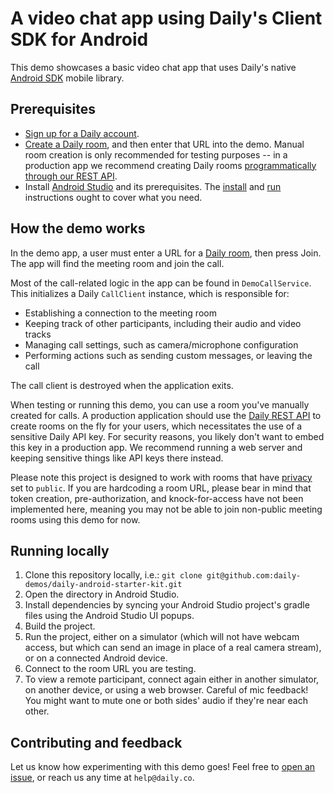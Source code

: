 # A video chat app using Daily's Client SDK for Android

This demo showcases a basic video chat app that uses Daily's native [Android SDK](https://docs.daily.co/guides/products/mobile#introducing-dailys-native-mobile-libraries-beta) mobile library.

## Prerequisites

- [Sign up for a Daily account](https://dashboard.daily.co/signup).
- [Create a Daily room](https://help.daily.co/en/articles/4202139-creating-and-viewing-rooms), and then enter that URL into the demo. Manual room creation is only recommended for testing purposes -- in a production app we recommend creating Daily rooms [programmatically through our REST API](https://docs.daily.co/reference/rest-api/rooms/create-room).
- Install [Android Studio](https://developer.android.com/studio) and its prerequisites. The [install](https://developer.android.com/studio/install) and [run](https://developer.android.com/studio/run) instructions ought to cover what you need.

## How the demo works

In the demo app, a user must enter a URL for a [Daily room](https://docs.daily.co/reference#rooms), then press Join. The app will find the meeting room and join the call.

Most of the call-related logic in the app can be found in `DemoCallService`. This initializes a Daily `CallClient` instance, which is responsible for:

* Establishing a connection to the meeting room
* Keeping track of other participants, including their audio and video tracks
* Managing call settings, such as camera/microphone configuration
* Performing actions such as sending custom messages, or leaving the call

The call client is destroyed when the application exits.

When testing or running this demo, you can use a room you've manually created for calls. A production application should use the [Daily REST API](https://docs.daily.co/reference/rest-api) to create rooms on the fly for your users, which necessitates the use of a sensitive Daily API key. For security reasons, you likely don't want to embed this key in a production app. We recommend running a web server and keeping sensitive things like API keys there instead.

Please note this project is designed to work with rooms that have [privacy](https://www.daily.co/blog/intro-to-room-access-control/) set to `public`. If you are hardcoding a room URL, please bear in mind that token creation, pre-authorization, and knock-for-access have not been implemented here, meaning you may not be able to join non-public meeting rooms using this demo for now.

## Running locally

1. Clone this repository locally, i.e.: `git clone git@github.com:daily-demos/daily-android-starter-kit.git`
2. Open the directory in Android Studio.
3. Install dependencies by syncing your Android Studio project's gradle files using the Android Studio UI popups.
4. Build the project.
5. Run the project, either on a simulator (which will not have webcam access, but which can send an image in place of a real camera stream), or on a connected Android device.
6. Connect to the room URL you are testing.
7. To view a remote participant, connect again either in another simulator, on another device, or using a web browser. Careful of mic feedback! You might want to mute one or both sides' audio if they're near each other.

## Contributing and feedback

Let us know how experimenting with this demo goes! Feel free to [open an issue](https://github.com/daily-demos/daily-android-starter-kit/issues), or reach us any time at `help@daily.co`.
